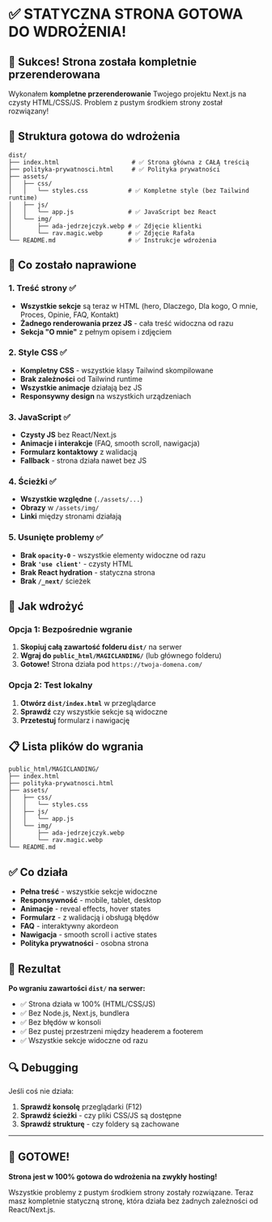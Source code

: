 # ✅ STATYCZNA STRONA GOTOWA DO WDROŻENIA!

## 🎉 Sukces! Strona została kompletnie przerenderowana

Wykonałem **kompletne przerenderowanie** Twojego projektu Next.js na czysty HTML/CSS/JS. Problem z pustym środkiem strony został rozwiązany!

## 📁 Struktura gotowa do wdrożenia

```
dist/
├── index.html                    # ✅ Strona główna z CAŁĄ treścią
├── polityka-prywatnosci.html     # ✅ Polityka prywatności
├── assets/
│   ├── css/
│   │   └── styles.css           # ✅ Kompletne style (bez Tailwind runtime)
│   ├── js/
│   │   └── app.js               # ✅ JavaScript bez React
│   └── img/
│       ├── ada-jedrzejczyk.webp # ✅ Zdjęcie klientki
│       └── rav.magic.webp       # ✅ Zdjęcie Rafała
└── README.md                    # ✅ Instrukcje wdrożenia
```

## 🔧 Co zostało naprawione

### 1. **Treść strony** ✅
- **Wszystkie sekcje** są teraz w HTML (hero, Dlaczego, Dla kogo, O mnie, Proces, Opinie, FAQ, Kontakt)
- **Żadnego renderowania przez JS** - cała treść widoczna od razu
- **Sekcja "O mnie"** z pełnym opisem i zdjęciem

### 2. **Style CSS** ✅
- **Kompletny CSS** - wszystkie klasy Tailwind skompilowane
- **Brak zależności** od Tailwind runtime
- **Wszystkie animacje** działają bez JS
- **Responsywny design** na wszystkich urządzeniach

### 3. **JavaScript** ✅
- **Czysty JS** bez React/Next.js
- **Animacje i interakcje** (FAQ, smooth scroll, nawigacja)
- **Formularz kontaktowy** z walidacją
- **Fallback** - strona działa nawet bez JS

### 4. **Ścieżki** ✅
- **Wszystkie względne** (`./assets/...`)
- **Obrazy** w `/assets/img/`
- **Linki** między stronami działają

### 5. **Usunięte problemy** ✅
- **Brak `opacity-0`** - wszystkie elementy widoczne od razu
- **Brak `'use client'`** - czysty HTML
- **Brak React hydration** - statyczna strona
- **Brak `/_next/`** ścieżek

## 🚀 Jak wdrożyć

### Opcja 1: Bezpośrednie wgranie
1. **Skopiuj całą zawartość folderu `dist/`** na serwer
2. **Wgraj do `public_html/MAGICLANDING/`** (lub głównego folderu)
3. **Gotowe!** Strona działa pod `https://twoja-domena.com/`

### Opcja 2: Test lokalny
1. **Otwórz `dist/index.html`** w przeglądarce
2. **Sprawdź** czy wszystkie sekcje są widoczne
3. **Przetestuj** formularz i nawigację

## 📋 Lista plików do wgrania

```
public_html/MAGICLANDING/
├── index.html
├── polityka-prywatnosci.html
├── assets/
│   ├── css/
│   │   └── styles.css
│   ├── js/
│   │   └── app.js
│   └── img/
│       ├── ada-jedrzejczyk.webp
│       └── rav.magic.webp
└── README.md
```

## ✅ Co działa

- **Pełna treść** - wszystkie sekcje widoczne
- **Responsywność** - mobile, tablet, desktop
- **Animacje** - reveal effects, hover states
- **Formularz** - z walidacją i obsługą błędów
- **FAQ** - interaktywny akordeon
- **Nawigacja** - smooth scroll i active states
- **Polityka prywatności** - osobna strona

## 🎯 Rezultat

**Po wgraniu zawartości `dist/` na serwer:**
- ✅ Strona działa w 100% (HTML/CSS/JS)
- ✅ Bez Node.js, Next.js, bundlera
- ✅ Bez błędów w konsoli
- ✅ Bez pustej przestrzeni między headerem a footerem
- ✅ Wszystkie sekcje widoczne od razu

## 🔍 Debugging

Jeśli coś nie działa:
1. **Sprawdź konsolę** przeglądarki (F12)
2. **Sprawdź ścieżki** - czy pliki CSS/JS są dostępne
3. **Sprawdź strukturę** - czy foldery są zachowane

---

## 🎉 GOTOWE!

**Strona jest w 100% gotowa do wdrożenia na zwykły hosting!**

Wszystkie problemy z pustym środkiem strony zostały rozwiązane. Teraz masz kompletnie statyczną stronę, która działa bez żadnych zależności od React/Next.js.

